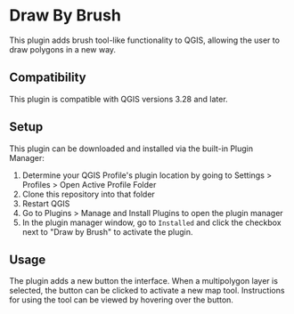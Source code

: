 # Draw By Brush

This plugin adds brush tool-like functionality to QGIS, allowing the user to draw polygons in a new way.

## Compatibility
This plugin is compatible with QGIS versions 3.28 and later.

## Setup
This plugin can be downloaded and installed via the built-in Plugin Manager:
1. Determine your QGIS Profile's plugin location by going to Settings > Profiles > Open Active Profile Folder
2. Clone this repository into that folder
3. Restart QGIS
4. Go to Plugins > Manage and Install Plugins to open the plugin manager
5. In the plugin manager window, go to `Installed` and click the checkbox next to "Draw by Brush" to activate the plugin.

## Usage
The plugin adds a new button the interface. When a multipolygon layer is selected, the button can be clicked to activate a new map tool. Instructions for using the tool can be viewed by hovering over the button.
